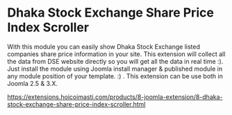 # Dhaka Stock Exchange Share Price Index Scroller

With this module you can easily show Dhaka Stock Exchange listed companies share price information in your site. This extension will collect all the data from DSE website directly so you will get all the data in real time :). Just install the module using Joomla install manager & published module in any module position of your template. :) . This extension can be use both in Joomla 2.5 & 3.X.

https://extensions.hoicoimasti.com/products/8-joomla-extension/8-dhaka-stock-exchange-share-price-index-scroller.html
